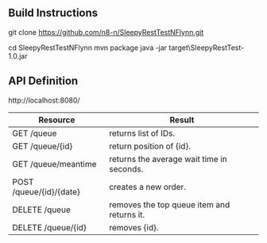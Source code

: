 ## Build Instructions
git clone https://github.com/n8-n/SleepyRestTestNFlynn.git 

cd SleepyRestTestNFlynn
mvn package
java -jar target\SleepyRestTest-1.0.jar
 
 
 
## API Definition
http://localhost:8080/ 

Resource                |   Result
----------------------- | ---------------------------
GET /queue              |   returns list of IDs.
GET /queue/{id}         |   return position of {id}.
GET /queue/meantime     |   returns the average wait time in seconds.
POST /queue/{id}/{date} |   creates a new order.
DELETE /queue           |   removes the top queue item and returns it.
DELETE /queue/{id}      |   removes {id}.
